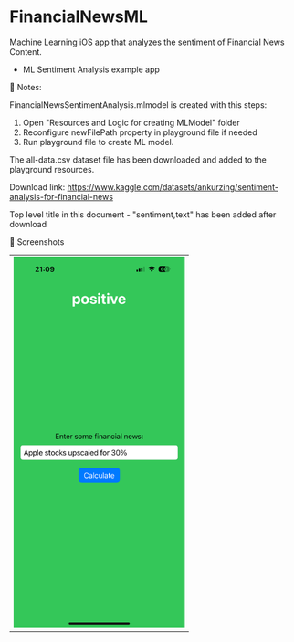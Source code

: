# FinancialNewsML

Machine Learning iOS app that analyzes the sentiment of Financial News Content.

- ML Sentiment Analysis example app

📌 Notes:

FinancialNewsSentimentAnalysis.mlmodel is created with this steps:
1. Open "Resources and Logic for creating MLModel" folder
2. Reconfigure newFilePath property in playground file if needed
3. Run playground file to create ML model.

The all-data.csv dataset file has been downloaded and added to the playground resources.

Download link: https://www.kaggle.com/datasets/ankurzing/sentiment-analysis-for-financial-news

Top level title in this document - "sentiment,text" has been added after download

📸 Screenshots

<table>
  <tr>
    <td><img src="Screenshots/SS.png" width="300"></td>
  </tr>
</table>
